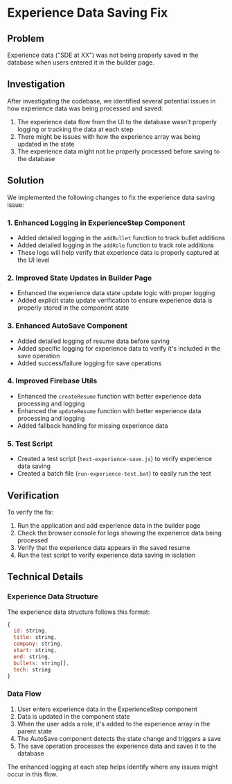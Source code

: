 # Experience Data Saving Fix

## Problem
Experience data ("SDE at XX") was not being properly saved in the database when users entered it in the builder page.

## Investigation
After investigating the codebase, we identified several potential issues in how experience data was being processed and saved:

1. The experience data flow from the UI to the database wasn't properly logging or tracking the data at each step
2. There might be issues with how the experience array was being updated in the state
3. The experience data might not be properly processed before saving to the database

## Solution
We implemented the following changes to fix the experience data saving issue:

### 1. Enhanced Logging in ExperienceStep Component
- Added detailed logging in the `addBullet` function to track bullet additions
- Added detailed logging in the `addRole` function to track role additions
- These logs will help verify that experience data is properly captured at the UI level

### 2. Improved State Updates in Builder Page
- Enhanced the experience data state update logic with proper logging
- Added explicit state update verification to ensure experience data is properly stored in the component state

### 3. Enhanced AutoSave Component
- Added detailed logging of resume data before saving
- Added specific logging for experience data to verify it's included in the save operation
- Added success/failure logging for save operations

### 4. Improved Firebase Utils
- Enhanced the `createResume` function with better experience data processing and logging
- Enhanced the `updateResume` function with better experience data processing and logging
- Added fallback handling for missing experience data

### 5. Test Script
- Created a test script (`test-experience-save.js`) to verify experience data saving
- Created a batch file (`run-experience-test.bat`) to easily run the test

## Verification
To verify the fix:

1. Run the application and add experience data in the builder page
2. Check the browser console for logs showing the experience data being processed
3. Verify that the experience data appears in the saved resume
4. Run the test script to verify experience data saving in isolation

## Technical Details

### Experience Data Structure
The experience data structure follows this format:
```javascript
{
  id: string,
  title: string,
  company: string,
  start: string,
  end: string,
  bullets: string[],
  tech: string
}
```

### Data Flow
1. User enters experience data in the ExperienceStep component
2. Data is updated in the component state
3. When the user adds a role, it's added to the experience array in the parent state
4. The AutoSave component detects the state change and triggers a save
5. The save operation processes the experience data and saves it to the database

The enhanced logging at each step helps identify where any issues might occur in this flow.